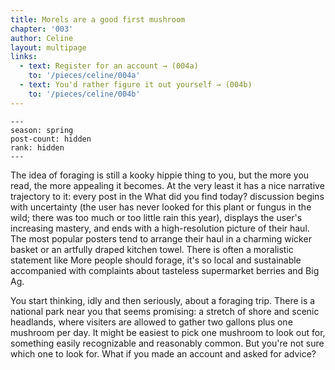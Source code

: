 ```yaml
---
title: Morels are a good first mushroom
chapter: '003'
author: Celine
layout: multipage
links:
  - text: Register for an account → (004a)
    to: '/pieces/celine/004a'
  - text: You'd rather figure it out yourself → (004b)
    to: '/pieces/celine/004b'
---
```

```
---
season: spring
post-count: hidden
rank: hidden
---
```
The idea of foraging is still a kooky hippie thing to you, but the more you read, the more appealing it becomes. At the very least it has a nice narrative trajectory to it: every post in the What did you find today? discussion begins with uncertainty (the user has never looked for this plant or fungus in the wild; there was too much or too little rain this year), displays the user's increasing mastery, and ends with a high-resolution picture of their haul. The most popular posters tend to arrange their haul in a charming wicker basket or an artfully draped kitchen towel. There is often a moralistic statement like More people should forage, it's so local and sustainable accompanied with complaints about tasteless supermarket berries and Big Ag.

You start thinking, idly and then seriously, about a foraging trip. There is a national park near you that seems promising: a stretch of shore and scenic headlands, where visiters are allowed to gather two gallons plus one mushroom per day. It might be easiest to pick one mushroom to look out for, something easily recognizable and reasonably common. But you're not sure which one to look for.
What if you made an account and asked for advice?
